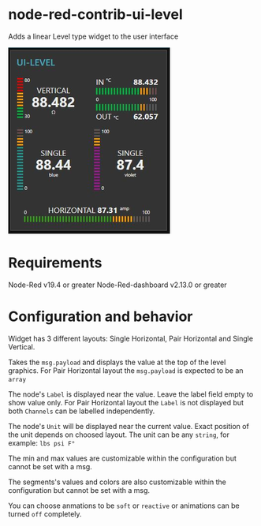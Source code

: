 # node-red-contrib-ui-level
Adds a linear Level type widget to the user interface

![setup.JPG](img/node-red-dashboard-ui-level.JPG)

# Requirements
Node-Red v19.4 or greater
Node-Red-dashboard v2.13.0 or greater
# Configuration and behavior
Widget has 3 different layouts: Single Horizontal, Pair Horizontal and Single Vertical.

Takes the `msg.payload` and displays the value at the top of the level graphics.
For Pair Horizontal layout the `msg.payload` is expected to be an `array`

The node's `Label` is displayed near the value. Leave the label field empty to show value only.
For Pair Horizontal layout the `Label` is not displayed but both `Channels` can be labelled independently.

The node's `Unit` will be displayed near the current value. Exact position of the unit depends on choosed layout. The unit can be any `string`, for example: `lbs psi F°`

The min and max values are customizable within the configuration but cannot be set with a msg.

The segments's values and colors are also customizable within the configuration but cannot be set with a msg.    

You can choose anmations to be `soft` or `reactive` or animations can be turned `off` completely.

